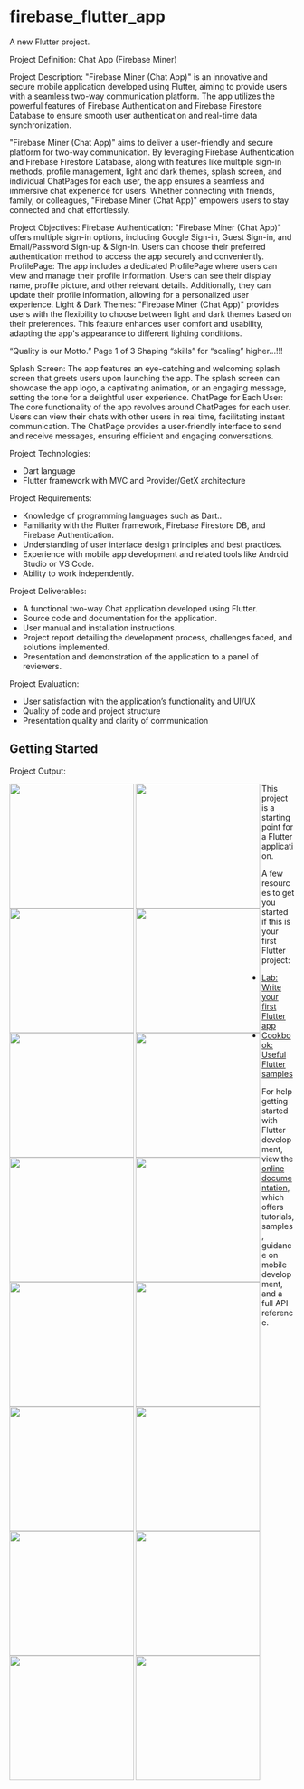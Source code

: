 # firebase_flutter_app

A new Flutter project.

Project Definition: Chat App (Firebase Miner)

Project Description:
"Firebase Miner (Chat App)" is an innovative and secure mobile application developed using
Flutter, aiming to provide users with a seamless two-way communication platform. The app
utilizes the powerful features of Firebase Authentication and Firebase Firestore Database to
ensure smooth user authentication and real-time data synchronization.

"Firebase Miner (Chat App)" aims to deliver a user-friendly and secure platform for two-way
communication. By leveraging Firebase Authentication and Firebase Firestore Database, along
with features like multiple sign-in methods, profile management, light and dark themes, splash
screen, and individual ChatPages for each user, the app ensures a seamless and immersive chat
experience for users. Whether connecting with friends, family, or colleagues, "Firebase Miner
(Chat App)" empowers users to stay connected and chat effortlessly.

Project Objectives:
Firebase Authentication: "Firebase Miner (Chat App)" offers multiple sign-in options,
including Google Sign-in, Guest Sign-in, and Email/Password Sign-up & Sign-in. Users can
choose their preferred authentication method to access the app securely and conveniently.
ProfilePage: The app includes a dedicated ProfilePage where users can view and manage their
profile information. Users can see their display name, profile picture, and other relevant details.
Additionally, they can update their profile information, allowing for a personalized user
experience.
Light & Dark Themes: "Firebase Miner (Chat App)" provides users with the flexibility to
choose between light and dark themes based on their preferences. This feature enhances user
comfort and usability, adapting the app's appearance to different lighting conditions.

“Quality is our Motto.” Page 1 of 3 Shaping “skills” for “scaling” higher...!!!

Splash Screen: The app features an eye-catching and welcoming splash screen that greets users
upon launching the app. The splash screen can showcase the app logo, a captivating animation,
or an engaging message, setting the tone for a delightful user experience.
ChatPage for Each User: The core functionality of the app revolves around ChatPages for each
user. Users can view their chats with other users in real time, facilitating instant communication.
The ChatPage provides a user-friendly interface to send and receive messages, ensuring efficient
and engaging conversations.

Project Technologies:
- Dart language
- Flutter framework with MVC and Provider/GetX architecture

Project Requirements:
- Knowledge of programming languages such as Dart..
- Familiarity with the Flutter framework, Firebase Firestore DB, and Firebase Authentication.
- Understanding of user interface design principles and best practices.
- Experience with mobile app development and related tools like Android Studio or VS Code.
- Ability to work independently.

Project Deliverables:
- A functional two-way Chat application developed using Flutter.
- Source code and documentation for the application.
- User manual and installation instructions.
- Project report detailing the development process, challenges faced, and solutions implemented.
- Presentation and demonstration of the application to a panel of reviewers.

Project Evaluation:
- User satisfaction with the application’s functionality and UI/UX
- Quality of code and project structure
- Presentation quality and clarity of communication

## Getting Started

Project Output:

  <img align= "left" src="https://github.com/shraddhagaudani/firebase_flutter_chat_app/assets/122030732/1a3f14b3-7a99-4732-8a18-97225046ecac" width="220px">
  <img align= "left" src="https://github.com/shraddhagaudani/firebase_flutter_chat_app/assets/122030732/89167a66-11fa-4781-8b00-c9385ded6823" width="220px">
  <img align= "left" src="https://github.com/shraddhagaudani/firebase_flutter_chat_app/assets/122030732/6e497f08-7969-43b2-937c-5d579b7188d1" width="220px">

  <img align= "left" src="https://github.com/shraddhagaudani/firebase_flutter_chat_app/assets/122030732/318f9c1b-6d62-479e-9475-2559d27c3ebb" width="220px">
  <img align= "left" src="https://github.com/shraddhagaudani/firebase_flutter_chat_app/assets/122030732/807d3c7d-12e5-4b33-8e1f-fa1979dbf088" width="220px">
  <img align= "left" src="https://github.com/shraddhagaudani/firebase_flutter_chat_app/assets/122030732/04e30dc2-fdc2-4e39-8012-37e7d9a5f5eb" width="220px">

  <img align= "left" src="https://github.com/shraddhagaudani/firebase_flutter_chat_app/assets/122030732/c42d9163-c8a8-44e0-a4ac-89c7320c6092" width="220px">
  <img align= "left" src="https://github.com/shraddhagaudani/firebase_flutter_chat_app/assets/122030732/497c1e2f-bb6c-4bd3-ab22-e43399d21b32" width="220px">
  <img align= "left" src="https://github.com/shraddhagaudani/firebase_flutter_chat_app/assets/122030732/fad5b1ec-559d-41e7-8a97-e5384af8adcd" width="220px">

  <img align= "left" src="https://github.com/shraddhagaudani/firebase_flutter_chat_app/assets/122030732/8c8f85a4-efc7-477a-8328-346db6db9344" width="220px">
  <img align= "left" src="https://github.com/shraddhagaudani/firebase_flutter_chat_app/assets/122030732/b2f8cccd-4561-408c-bce1-e3511eca566b" width="220px">
  <img align= "left" src="https://github.com/shraddhagaudani/firebase_flutter_chat_app/assets/122030732/695e445b-83cf-4788-ae15-1a46d247e132" width="220px">

  <img align= "left" src="https://github.com/shraddhagaudani/firebase_flutter_chat_app/assets/122030732/2b9c2add-1bd1-4c35-a23f-964a46b78818" width="220px">
  <img align= "left" src="https://github.com/shraddhagaudani/firebase_flutter_chat_app/assets/122030732/f693f013-5cea-4d1f-9110-50f1c5e21e18" width="220px">
  <img align= "left" src="https://github.com/shraddhagaudani/firebase_flutter_chat_app/assets/122030732/15b7ad6b-2ba5-4ae2-83fb-1b5473dada06" width="220px">

  <img align= "left" src="https://github.com/shraddhagaudani/firebase_flutter_chat_app/assets/122030732/d66a7123-d17b-43f6-b9d2-f2ce50eb842e" width="220px">






  


  


This project is a starting point for a Flutter application.


A few resources to get you started if this is your first Flutter project:

- [Lab: Write your first Flutter app](https://docs.flutter.dev/get-started/codelab)
- [Cookbook: Useful Flutter samples](https://docs.flutter.dev/cookbook)

For help getting started with Flutter development, view the
[online documentation](https://docs.flutter.dev/), which offers tutorials,
samples, guidance on mobile development, and a full API reference.
